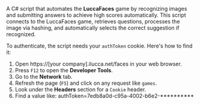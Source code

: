 A C# script that automates the **LuccaFaces** game by recognizing images and submitting answers to achieve high scores automatically.
This script connects to the LuccaFaces game, retrieves questions, processes the image via hashing, and automatically selects the correct suggestion if recognized.

To authenticate, the script needs your `authToken` cookie. Here's how to find it:

1. Open https://[your company].ilucca.net/faces in your web browser.
2. Press `F12` to open the **Developer Tools**.
3. Go to the **Network** tab.
4. Refresh the page (`F5`) and click on any request like `games`.
5. Look under the **Headers** section for a `Cookie` header.
6. Find a value like: authToken=7edb8a0d-c95a-4002-b6e2-**********

